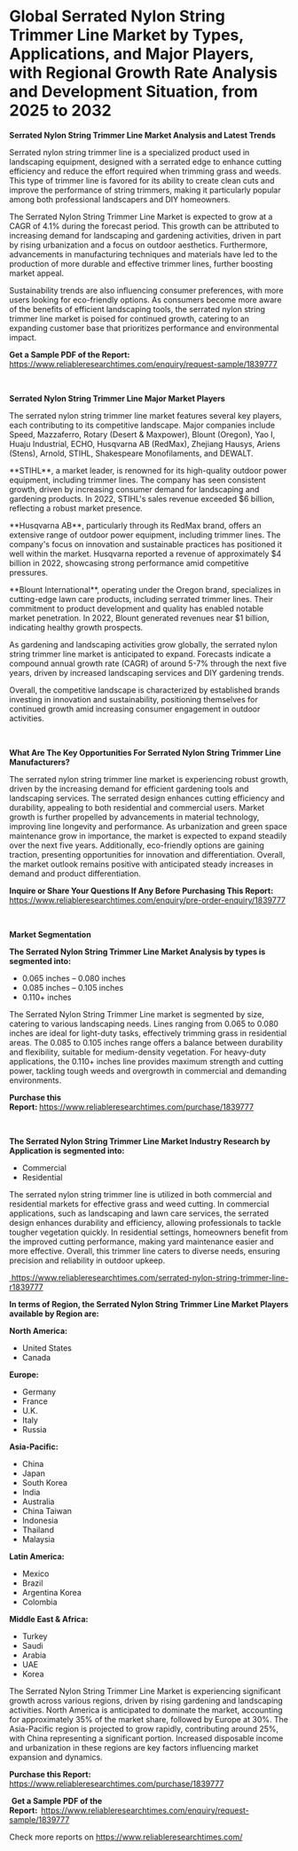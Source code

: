 <p><h1>Global Serrated Nylon String Trimmer Line Market by Types, Applications, and Major Players, with Regional Growth Rate Analysis and Development Situation, from 2025 to 2032</h1></p><p><strong>Serrated Nylon String Trimmer Line Market Analysis and Latest Trends</strong></p>
<p><p>Serrated nylon string trimmer line is a specialized product used in landscaping equipment, designed with a serrated edge to enhance cutting efficiency and reduce the effort required when trimming grass and weeds. This type of trimmer line is favored for its ability to create clean cuts and improve the performance of string trimmers, making it particularly popular among both professional landscapers and DIY homeowners.</p><p>The Serrated Nylon String Trimmer Line Market is expected to grow at a CAGR of 4.1% during the forecast period. This growth can be attributed to increasing demand for landscaping and gardening activities, driven in part by rising urbanization and a focus on outdoor aesthetics. Furthermore, advancements in manufacturing techniques and materials have led to the production of more durable and effective trimmer lines, further boosting market appeal. </p><p>Sustainability trends are also influencing consumer preferences, with more users looking for eco-friendly options. As consumers become more aware of the benefits of efficient landscaping tools, the serrated nylon string trimmer line market is poised for continued growth, catering to an expanding customer base that prioritizes performance and environmental impact.</p></p>
<p><strong>Get a Sample PDF of the Report:&nbsp;</strong> <a href="https://www.reliableresearchtimes.com/enquiry/request-sample/1839777?utm_campaign=2771&utm_medium=2&utm_source=Github&utm_content=ia&utm_term=03042025&utm_id=serrated-nylon-string-trimmer-line">https://www.reliableresearchtimes.com/enquiry/request-sample/1839777</a></p>
<p>&nbsp;</p>
<p><strong>Serrated Nylon String Trimmer Line Major Market Players</strong></p>
<p><p>The serrated nylon string trimmer line market features several key players, each contributing to its competitive landscape. Major companies include Speed, Mazzaferro, Rotary (Desert & Maxpower), Blount (Oregon), Yao I, Huaju Industrial, ECHO, Husqvarna AB (RedMax), Zhejiang Hausys, Ariens (Stens), Arnold, STIHL, Shakespeare Monofilaments, and DEWALT.</p><p>**STIHL**, a market leader, is renowned for its high-quality outdoor power equipment, including trimmer lines. The company has seen consistent growth, driven by increasing consumer demand for landscaping and gardening products. In 2022, STIHL's sales revenue exceeded $6 billion, reflecting a robust market presence.</p><p>**Husqvarna AB**, particularly through its RedMax brand, offers an extensive range of outdoor power equipment, including trimmer lines. The company's focus on innovation and sustainable practices has positioned it well within the market. Husqvarna reported a revenue of approximately $4 billion in 2022, showcasing strong performance amid competitive pressures.</p><p>**Blount International**, operating under the Oregon brand, specializes in cutting-edge lawn care products, including serrated trimmer lines. Their commitment to product development and quality has enabled notable market penetration. In 2022, Blount generated revenues near $1 billion, indicating healthy growth prospects.</p><p>As gardening and landscaping activities grow globally, the serrated nylon string trimmer line market is anticipated to expand. Forecasts indicate a compound annual growth rate (CAGR) of around 5-7% through the next five years, driven by increased landscaping services and DIY gardening trends.</p><p>Overall, the competitive landscape is characterized by established brands investing in innovation and sustainability, positioning themselves for continued growth amid increasing consumer engagement in outdoor activities.</p></p>
<p>&nbsp;</p>
<p><strong>What Are The Key Opportunities For Serrated Nylon String Trimmer Line Manufacturers?</strong></p>
<p><p>The serrated nylon string trimmer line market is experiencing robust growth, driven by the increasing demand for efficient gardening tools and landscaping services. The serrated design enhances cutting efficiency and durability, appealing to both residential and commercial users. Market growth is further propelled by advancements in material technology, improving line longevity and performance. As urbanization and green space maintenance grow in importance, the market is expected to expand steadily over the next five years. Additionally, eco-friendly options are gaining traction, presenting opportunities for innovation and differentiation. Overall, the market outlook remains positive with anticipated steady increases in demand and product differentiation.</p></p>
<p><strong>Inquire or Share Your Questions If Any Before Purchasing This Report:</strong> <a href="https://www.reliableresearchtimes.com/enquiry/pre-order-enquiry/1839777?utm_campaign=2771&utm_medium=2&utm_source=Github&utm_content=ia&utm_term=03042025&utm_id=serrated-nylon-string-trimmer-line">https://www.reliableresearchtimes.com/enquiry/pre-order-enquiry/1839777</a></p>
<p>&nbsp;</p>
<p><strong>Market Segmentation</strong></p>
<p><strong>The Serrated Nylon String Trimmer Line Market Analysis by types is segmented into:</strong></p>
<p><ul><li>0.065 inches – 0.080 inches</li><li>0.085 inches – 0.105 inches</li><li>0.110+ inches</li></ul></p>
<p><p>The Serrated Nylon String Trimmer Line market is segmented by size, catering to various landscaping needs. Lines ranging from 0.065 to 0.080 inches are ideal for light-duty tasks, effectively trimming grass in residential areas. The 0.085 to 0.105 inches range offers a balance between durability and flexibility, suitable for medium-density vegetation. For heavy-duty applications, the 0.110+ inches line provides maximum strength and cutting power, tackling tough weeds and overgrowth in commercial and demanding environments.</p></p>
<p><strong>Purchase this Report:&nbsp;</strong><a href="https://www.reliableresearchtimes.com/purchase/1839777?utm_campaign=2771&utm_medium=2&utm_source=Github&utm_content=ia&utm_term=03042025&utm_id=serrated-nylon-string-trimmer-line">https://www.reliableresearchtimes.com/purchase/1839777</a></p>
<p>&nbsp;</p>
<p><strong>The Serrated Nylon String Trimmer Line Market Industry Research by Application is segmented into:</strong></p>
<p><ul><li>Commercial</li><li>Residential</li></ul></p>
<p><p>The serrated nylon string trimmer line is utilized in both commercial and residential markets for effective grass and weed cutting. In commercial applications, such as landscaping and lawn care services, the serrated design enhances durability and efficiency, allowing professionals to tackle tougher vegetation quickly. In residential settings, homeowners benefit from the improved cutting performance, making yard maintenance easier and more effective. Overall, this trimmer line caters to diverse needs, ensuring precision and reliability in outdoor upkeep.</p></p>
<p><a href="https://www.reliableresearchtimes.com/serrated-nylon-string-trimmer-line-r1839777?utm_campaign=2771&utm_medium=2&utm_source=Github&utm_content=ia&utm_term=03042025&utm_id=serrated-nylon-string-trimmer-line">&nbsp;https://www.reliableresearchtimes.com/serrated-nylon-string-trimmer-line-r1839777</a></p>
<p><strong>In terms of Region, the Serrated Nylon String Trimmer Line Market Players available by Region are:</strong></p>
<p>
    <p> <strong> North America: </strong>
        <ul>
            <li>United States</li>
            <li>Canada</li>
        </ul>
        </p> 
    <p> <strong> Europe: </strong>
        <ul>
            <li>Germany</li>
            <li>France</li>
            <li>U.K.</li>
            <li>Italy</li>
            <li>Russia</li>
        </ul>
        </p> 
    <p> <strong> Asia-Pacific: </strong>
        <ul>
            <li>China</li>
            <li>Japan</li>
            <li>South Korea</li>
            <li>India</li>
            <li>Australia</li>
            <li>China Taiwan</li>
            <li>Indonesia</li>
            <li>Thailand</li>
            <li>Malaysia</li>
        </ul>
        </p> 
    <p> <strong> Latin America: </strong>
        <ul>
            <li>Mexico</li>
            <li>Brazil</li>
            <li>Argentina Korea</li>
            <li>Colombia</li>
        </ul>
        </p> 
    <p> <strong> Middle East & Africa: </strong>
        <ul>
            <li>Turkey</li>
            <li>Saudi</li>
            <li>Arabia</li>
            <li>UAE</li>
            <li>Korea</li>
        </ul>
    </p>
    </p>
<p><p>The Serrated Nylon String Trimmer Line Market is experiencing significant growth across various regions, driven by rising gardening and landscaping activities. North America is anticipated to dominate the market, accounting for approximately 35% of the market share, followed by Europe at 30%. The Asia-Pacific region is projected to grow rapidly, contributing around 25%, with China representing a significant portion. Increased disposable income and urbanization in these regions are key factors influencing market expansion and dynamics.</p></p>
<p><strong>Purchase this Report: </strong><a href="https://www.reliableresearchtimes.com/purchase/1839777?utm_campaign=2771&utm_medium=2&utm_source=Github&utm_content=ia&utm_term=03042025&utm_id=serrated-nylon-string-trimmer-line">https://www.reliableresearchtimes.com/purchase/1839777</a></p>
<p>&nbsp;<strong>Get a Sample PDF of the Report:&nbsp;&nbsp;</strong><a href="https://www.reliableresearchtimes.com/enquiry/request-sample/1839777?utm_campaign=2771&utm_medium=2&utm_source=Github&utm_content=ia&utm_term=03042025&utm_id=serrated-nylon-string-trimmer-line">https://www.reliableresearchtimes.com/enquiry/request-sample/1839777</a></p>
<p><strong></strong></p>
<p>Check more reports on <a href="https://www.reliableresearchtimes.com/?utm_campaign=2771&utm_medium=2&utm_source=Github&utm_content=ia&utm_term=03042025&utm_id=serrated-nylon-string-trimmer-line">https://www.reliableresearchtimes.com/</a></p>